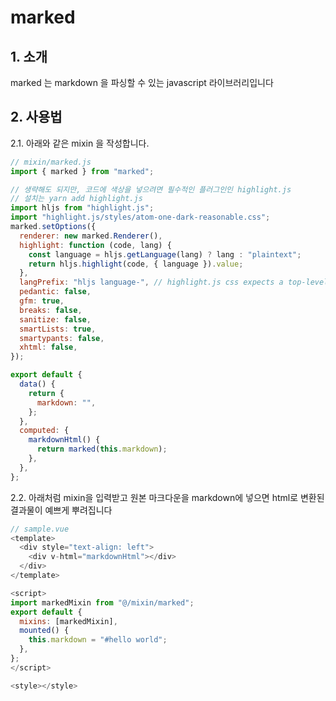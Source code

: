 # marked

## 1. 소개

marked 는 markdown 을 파싱할 수 있는 javascript 라이브러리입니다

## 2. 사용법

2.1. 아래와 같은 mixin 을 작성합니다.

```javascript
// mixin/marked.js
import { marked } from "marked";

// 생략해도 되지만, 코드에 색상을 넣으려면 필수적인 플러그인인 highlight.js
// 설치는 yarn add highlight.js
import hljs from "highlight.js";
import "highlight.js/styles/atom-one-dark-reasonable.css";
marked.setOptions({
  renderer: new marked.Renderer(),
  highlight: function (code, lang) {
    const language = hljs.getLanguage(lang) ? lang : "plaintext";
    return hljs.highlight(code, { language }).value;
  },
  langPrefix: "hljs language-", // highlight.js css expects a top-level 'hljs' class.
  pedantic: false,
  gfm: true,
  breaks: false,
  sanitize: false,
  smartLists: true,
  smartypants: false,
  xhtml: false,
});

export default {
  data() {
    return {
      markdown: "",
    };
  },
  computed: {
    markdownHtml() {
      return marked(this.markdown);
    },
  },
};
```

2.2. 아래처럼 mixin을 입력받고 원본 마크다운을 markdown에 넣으면 html로 변환된 결과물이 예쁘게 뿌려집니다

```javascript
// sample.vue
<template>
  <div style="text-align: left">
    <div v-html="markdownHtml"></div>
  </div>
</template>

<script>
import markedMixin from "@/mixin/marked";
export default {
  mixins: [markedMixin],
  mounted() {
    this.markdown = "#hello world";
  },
};
</script>

<style></style>
```
